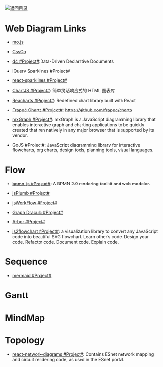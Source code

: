 [![返回目录](https://user-images.githubusercontent.com/5803001/38079637-ff0abcf0-3371-11e8-9b76-ad651620afc7.jpg)](https://github.com/wxyyxc1992/Awesome-Links)

# Web Diagram Links

* [mo.js](https://github.com/legomushroom/mojs)

* [CssCo](http://www.cssco.co/)

* [d4 #Project#](https://github.com/joelburget/d4):Data-Driven Declarative Documents

* [jQuery Sparklines #Project#](http://omnipotent.net/jquery.sparkline/#s-about)

* [react-sparklines #Project#](https://github.com/borisyankov/react-sparklines)

* [ChartJS #Project#](http://www.chartjs.org/): 简单灵活响应式的 HTML 图表库

* [Reacharts #Project#](http://recharts.org/): Redefined chart library built with React

* [Frappé Charts #Project#](https://github.com/frappe/charts): https://github.com/frappe/charts

* [mxGraph #Project#](https://jgraph.github.io/mxgraph/): mxGraph is a JavaScript diagramming library that enables interactive graph and charting applications to be quickly created that run natively in any major browser that is supported by its vendor.

* [GoJS #Project#](https://github.com/NorthwoodsSoftware/GoJS): JavaScript diagramming library for interactive flowcharts, org charts, design tools, planning tools, visual languages.

# Flow

* [bpmn-js #Project#](https://github.com/bpmn-io/bpmn-js): A BPMN 2.0 rendering toolkit and web modeler. 

* [jsPlumb #Project#](https://github.com/sporritt/jsPlumb)

* [jsWorkFlow #Project#](https://github.com/hemantsshetty/jsWorkflow)

* [Graph Dracula #Project#](https://www.graphdracula.net/)

* [Arbor #Project#](https://github.com/samizdatco/arbor)

* [js2flowchart #Project#](https://github.com/Bogdan-Lyashenko/js-code-to-svg-flowchart): a visualization library to convert any JavaScript code into beautiful SVG flowchart. Learn other’s code. Design your code. Refactor code. Document code. Explain code.

# Sequence

* [mermaid #Project#](https://github.com/knsv/mermaid)

# Gantt

# MindMap

# Topology

* [react-network-diagrams #Project#](https://github.com/esnet/react-network-diagrams): Contains ESnet network mapping and circuit rendering code, as used in the ESnet portal.
